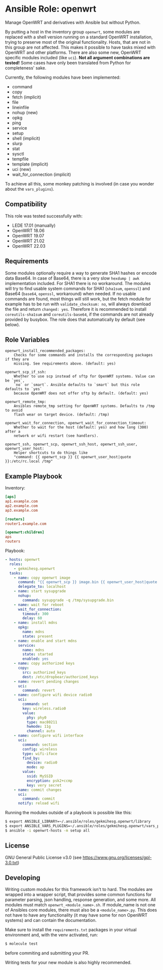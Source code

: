 Ansible Role: openwrt
=====================

Manage OpenWRT and derivatives with Ansible but without Python.

By putting a host in the inventory group `openwrt`, some modules are replaced with a shell version running on a standard OpenWRT installation, trying to preserve most of the original functionality. Hosts, that are not in this group are not affected. This makes it possible to have tasks mixed with OpenWRT and other platforms.
There are also some new, OpenWRT specific modules included (like `uci`).
**Not all argument combinations are tested!** Some cases have only been translated from Python for completeness' sake.

Currently, the following modules have been implemented:
 * command
 * copy
 * fetch (implicit)
 * file
 * lineinfile
 * nohup (new)
 * opkg
 * ping
 * service
 * setup
 * shell (implicit)
 * slurp
 * stat
 * sysctl
 * tempfile
 * template (implicit)
 * uci (new)
 * wait\_for\_connection (implicit)

To achieve all this, some monkey patching is involved (in case you wonder about the `vars_plugins`).

Compatibility
-------------

This role was tested successfully with:
 * LEDE 17.01 (manually)
 * OpenWRT 18.06
 * OpenWRT 19.07
 * OpenWRT 21.02
 * OpenWRT 22.03

Requirements
------------

Some modules optionally require a way to generate SHA1 hashes or encode data Base64. In case of Base64, there is a very slow `hexdump | awk` implementation included. For SHA1 there is no workaround.
The modules will try to find usable system commands for SHA1 (`sha1sum`, `openssl`) and Base64 (`base64`, `openssl`, workaround) when needed. If no usable commands are found, most things will still work, but the fetch module for example has to be run with `validate_checksum: no`, will always download the file and return `changed: yes`.
Therefore it is recommended to install `coreutils-sha1sum` and `coreutils-base64`, if the commands are not already provided by busybox. The role does that automatically by default (see below).

Role Variables
--------------

    openwrt_install_recommended_packages:
        Checks for some commands and installs the corresponding packages if they are
        missing. See requirements above. (default: yes)

    openwrt_scp_if_ssh:
        Whether to use scp instead of sftp for OpenWRT systems. Value can be `yes`,
        `no` or `smart`. Ansible defaults to `smart` but this role defaults to `yes`
        because OpenWRT does not offer sftp by default. (default: yes)

    openwrt_remote_tmp:
        Ansibles remote_tmp setting for OpenWRT systems. Defaults to /tmp to avoid
        flash wear on target device. (default: /tmp)

    openwrt_wait_for_connection, openwrt_wait_for_connection_timeout:
        Whether to wait for the host (default: yes) and how long (300) after a
        network or wifi restart (see handlers).

    openwrt_ssh, openwrt_scp, openwrt_ssh_host, openwrt_ssh_user, openwrt_user_host:
        Helper shortcuts to do things like
        "command: {{ openwrt_scp }} {{ openwrt_user_host|quote }}:/etc/rc.local /tmp"

Example Playbook
----------------

Inventory:

```ini
[aps]
ap1.example.com
ap2.example.com
ap3.example.com

[routers]
router1.example.com

[openwrt:children]
aps
routers
```

Playbook:

```yaml
- hosts: openwrt
  roles:
    - gekmihesg.openwrt
  tasks:
    - name: copy openwrt image
      command: "{{ openwrt_scp }} image.bin {{ openwrt_user_host|quote }}:/tmp/sysupgrade.bin"
      delegate_to: localhost
    - name: start sysupgrade
      nohup:
        command: sysupgrade -q /tmp/sysupgrade.bin
    - name: wait for reboot
      wait_for_connection:
        timeout: 300
        delay: 60
    - name: install mdns
      opkg:
        name: mdns
        state: present
    - name: enable and start mdns
      service:
        name: mdns
        state: started
        enabled: yes
    - name: copy authorized keys
      copy:
        src: authorized_keys
        dest: /etc/dropbear/authorized_keys
    - name: revert pending changes
      uci:
        command: revert
    - name: configure wifi device radio0
      uci:
        command: set
        key: wireless.radio0
        value:
          phy: phy0
          type: mac80211
          hwmode: 11g
          channel: auto
    - name: configure wifi interface
      uci:
        command: section
        config: wireless
        type: wifi-iface
        find_by:
          device: radio0
          mode: ap
        value:
          ssid: MySSID
          encryption: psk2+ccmp
          key: very secret
    - name: commit changes
      uci:
        command: commit
      notify: reload wifi
```

Running the modules outside of a playbook is possible like this:

```bash
$ export ANSIBLE_LIBRARY=~/.ansible/roles/gekmihesg.openwrt/library
$ export ANSIBLE_VARS_PLUGINS=~/.ansible/roles/gekmihesg.openwrt/vars_plugins
$ ansible -i openwrt-hosts -m setup all
```

License
-------

GNU General Public License v3.0 (see https://www.gnu.org/licenses/gpl-3.0.txt)

Developing
----------

Writing custom modules for this framework isn't to hard. The modules are wrapped into a wrapper script, that provides some common functions for parameter parsing, json handling, response generation, and some more.
All modules must match `openwrt_<module_name>.sh`. If module\_name is not one of Ansibles core modules, there must also be a `<module_name>.py`. This does not have to have any functionality (it may have some for non OpenWRT systems) and can contain the documentation.

Make sure to install the `requirements.txt` packages in your virtual environment and, with the venv activated, run:

```bash
$ molecule test
```

before commiting and submitting your PR.

Writing tests for your new module is also highly recommended.
